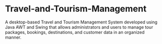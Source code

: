 # Travel-and-Tourism-Management
A desktop-based Travel and Tourism Management System developed using Java AWT and Swing that allows administrators and users to manage tour packages, bookings, destinations, and customer data in an organized manner.
